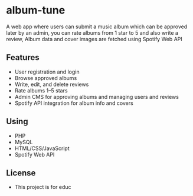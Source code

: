 # album-tune
A web app where users can submit a music album which can be approved later by an admin, you can rate albums from 1 star to 5 and also write a review, Album data and cover images are fetched using Spotify Web API

## Features
- User registration and login
- Browse approved albums
- Write, edit, and delete reviews
- Rate albums 1–5 stars
- Admin CMS for approving albums and managing users and reviews
- Spotify API integration for album info and covers

## Using
- PHP
- MySQL
- HTML/CSS/JavaScript
- Spotify Web API

## License
- This project is for educ
